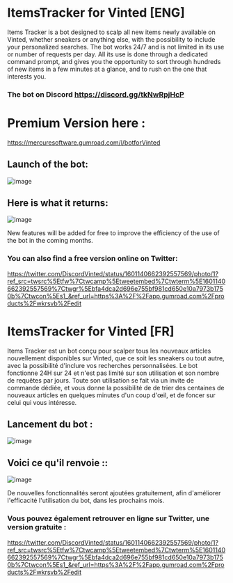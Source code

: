 # ItemsTracker for Vinted [ENG]
Items Tracker is a bot designed to scalp all new items newly available on Vinted, whether sneakers or anything else, with the possibility to include your personalized searches. The bot works 24/7 and is not limited in its use or number of requests per day. All its use is done through a dedicated command prompt, and gives you the opportunity to sort through hundreds of new items in a few minutes at a glance, and to rush on the one that interests you.

### The bot on Discord https://discord.gg/tkNwRpjHcP 

# Premium Version here :

https://mercuresoftware.gumroad.com/l/botforVinted


## Launch of the bot:
![image](https://public-files.gumroad.com/ib5jebm912cxfqbek198du4m597k)
## Here is what it returns:

![image](https://public-files.gumroad.com/ok4in93cop4f764sdaj5cx2re03r)

New features will be added for free to improve the efficiency of the use of the bot in the coming months.

### You can also find a free version online on Twitter:

https://twitter.com/DiscordVinted/status/1601140662392557569/photo/1?ref_src=twsrc%5Etfw%7Ctwcamp%5Etweetembed%7Ctwterm%5E1601140662392557569%7Ctwgr%5Ebfa4dca2d696e755bf981cd650e10a7973b1750b%7Ctwcon%5Es1_&ref_url=https%3A%2F%2Fapp.gumroad.com%2Fproducts%2Fwkrsvb%2Fedit


# ItemsTracker for Vinted [FR]
Items Tracker est un bot conçu pour scalper tous les nouveaux articles nouvellement disponibles sur Vinted, que ce soit les sneakers ou tout autre, avec la possibilité d'inclure vos recherches personnalisées.
Le bot fonctionne 24H sur 24 et n'est pas limité sur son utilisation et son nombre de requêtes par jours. Toute son utilisation se fait via un invite de commande dédiée, et vous donne la possibilité de de trier des centaines de nouveaux articles en quelques minutes d'un coup d'œil, et de foncer sur celui qui vous intéresse.
## Lancement du bot :
![image](https://public-files.gumroad.com/ib5jebm912cxfqbek198du4m597k)
## Voici ce qu'il renvoie ::

![image](https://public-files.gumroad.com/ok4in93cop4f764sdaj5cx2re03r)

De nouvelles fonctionnalités seront ajoutées gratuitement, afin d'améliorer l'efficacité l'utilisation du bot, dans les prochains mois.

### Vous pouvez également retrouver en ligne sur Twitter, une version gratuite :

https://twitter.com/DiscordVinted/status/1601140662392557569/photo/1?ref_src=twsrc%5Etfw%7Ctwcamp%5Etweetembed%7Ctwterm%5E1601140662392557569%7Ctwgr%5Ebfa4dca2d696e755bf981cd650e10a7973b1750b%7Ctwcon%5Es1_&ref_url=https%3A%2F%2Fapp.gumroad.com%2Fproducts%2Fwkrsvb%2Fedit
